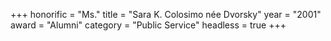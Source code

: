 +++
honorific = "Ms."
title     = "Sara K. Colosimo née Dvorsky"
year      = "2001"
award     = "Alumni"
category  = "Public Service"
headless  = true
+++

